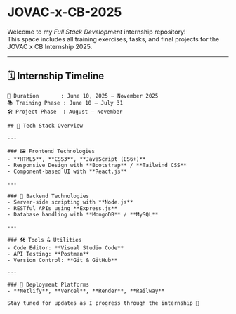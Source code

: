 # JOVAC-x-CB-2025

Welcome to my *Full Stack Development* internship repository!  
This space includes all training exercises, tasks, and final projects for the JOVAC x CB Internship 2025.

---

## 🗓️ Internship Timeline

```text
📆 Duration       : June 10, 2025 — November 2025
📚 Training Phase : June 10 — July 31
🛠️ Project Phase  : August — November

## 🧰 Tech Stack Overview

---

### 🖼️ Frontend Technologies
- **HTML5**, **CSS3**, **JavaScript (ES6+)**
- Responsive Design with **Bootstrap** / **Tailwind CSS**
- Component-based UI with **React.js**

---

### 🔧 Backend Technologies
- Server-side scripting with **Node.js**
- RESTful APIs using **Express.js**
- Database handling with **MongoDB** / **MySQL**

---

### 🛠 Tools & Utilities
- Code Editor: **Visual Studio Code**
- API Testing: **Postman**
- Version Control: **Git & GitHub**

---

### 🚀 Deployment Platforms
- **Netlify**, **Vercel**, **Render**, **Railway**

Stay tuned for updates as I progress through the internship 🚀
